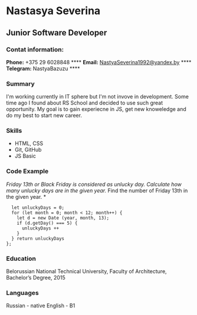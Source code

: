 # Nastasya Severina
## Junior Software Developer
### Contat information:
**Phone:** +375 29 6028848 ****
**Email:** NastyaSeverina1992@yandex.by ****
**Telegram:** NastyaBazuzu ****
### Summary
I'm working currently in IT sphere but I'm not invove in development. Some time ago I found about RS School and decided to use such great opportunity. My goal is to gain experiecne in JS, get new knoweledge and do my best to start new career.
### Skills
* HTML, CSS
* Git, GitHub
* JS Basic
### Code Example
*Friday 13th or Black Friday is considered as unlucky day. Calculate how many unlucky days are in the given year.*
Find the number of Friday 13th in the given year. *
```function unluckyDays(year){
  let unluckyDays = 0;
  for (let month = 0; month < 12; month++) {
    let d = new Date (year, month, 13);
    if (d.getDay() === 5) {
      unluckyDays ++
    }
  } return unluckyDays
};
```
### Education
Belorussian National Technical University, Faculty of Architecture, Bachelor’s Degree, 2015
### Languages
Russian - native
English - B1





